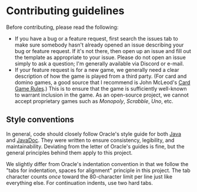 # Contributing guidelines
Before contributing, please read the following:
* If you have a bug or a feature request, first search the issues tab to make sure somebody hasn't already opened an issue describing your bug or feature request. If it's not there, then open up an issue and fill out the template as appropriate to your issue. Please do not open an issue simply to ask a question; I'm generally available via Discord or e-mail.
* If your feature request is for a new game, we generally need a clear description of how the game is played from a third party. (For card and domino games, a good source that I recommend is John McLeod's [Card Game Rules](https://www.pagat.com/).) This is to ensure that the game is sufficiently well-known to warrant inclusion in the game. As an open-source project, we cannot accept proprietary games such as _Monopoly_, _Scrabble_, _Uno_, etc.

## Style conventions
In general, code should closely follow Oracle's style guide for both [Java](https://www.oracle.com/technetwork/java/javase/documentation/codeconvtoc-136057.html) and [JavaDoc](https://www.oracle.com/technetwork/java/javase/documentation/index-137868.html). They were written to ensure consistency, legibility, and maintainability. Deviating from the letter of Oracle's guides is fine, but the general principles behind them apply to this project.

We slightly differ from Oracle's indentation convention in that we follow the "tabs for indentation, spaces for alignment" principle in this project. The tab character counts _once_ toward the 80-character limit per line just like everything else. For continuation indents, use two hard tabs.